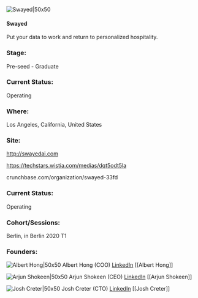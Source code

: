 

![Swayed|50x50](https://apimg.techstars.com/connect/images/image_files/5e9361ec34a60d416d000134/original/Screen_Shot_2020-04-12_at_8.45.48_PM.png)

#### Swayed
Put your data to work and return to personalized hospitality.

### Stage: 
Pre-seed - Graduate 

### Current Status: 
Operating

### Where:
Los Angeles, California, United States

### Site:
http://swayedai.com

https://techstars.wistia.com/medias/dqt5odt5la

crunchbase.com/organization/swayed-33fd

### Current Status: 
Operating

### Cohort/Sessions: 
Berlin, in Berlin 2020 T1

### Founders: 

![Albert Hong|50x50](https://apimg.techstars.com/connect/images/image_files/5e17e0eda36c112046000173/original/L2700073BW.jpg) Albert Hong (COO) [LinkedIn](https://linkedin.com/in/albert-hong-013bba27) [[Albert Hong]]

![Arjun Shokeen|50x50](https://apimg.techstars.com/connect/images/image_files/5e163336a36c11204600014a/original/L2700375BW3.jpg) Arjun Shokeen (CEO) [LinkedIn](https://linkedin.com/in/arjun-shokeen-85072b5a) [[Arjun Shokeen]]

![Josh Creter|50x50](http://s3.amazonaws.com/ts-accel-connect-uploads/images/image_files/5e43d0d934a60d7a1400002e/original/L2700168BW.jpg) Josh Creter (CTO) [LinkedIn](https://linkedin.com/in/jcreter) [[Josh Creter]]


